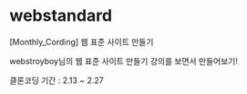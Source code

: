 # webstandard
[Monthly_Cording] 웹 표준 사이트 만들기

webstroyboy님의 웹 표준 사이트 만들기 강의를 보면서 만들어보기!

클론코딩 기간 : 2.13 ~ 2.27
